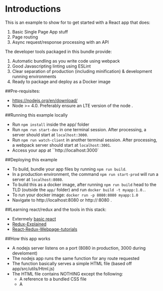 # Introductions
This is an example to show for to get started with a React app that does:
1) Basic Single Page App stuff
2) Page routing
3) Async request/response processing with an API

The developer tools packaged in this bundle provide:
1) Automatic bundling as you write code using webpack
2) Good Javascripting linting using ESLint
3) Clear separation of production (including minification) & development running environments
4) Ready to package and deploy as a Docker image

##Pre-requisites:
 * https://nodejs.org/en/download/
 * Node >= 4.0. Preferably ensure an LTE version of the node .

##Running this example locally
* Run `npm install` inside the app/ folder
* Run `npm run start-dev` in one terminal session. After processing, a server should start at `localhost:3000`.
* Run `npm run watch-client` in another terminal session. After processing, a webpack server should start at `localhost:3001`.
* Access your app at ``http://localhost:3000`

##Deploying this example
* To build, bundle your app files by running `npm run build`.
* In a production environment, the command `npm run start-prod` will run a server at `localhost:8080`.
* To build this as a docker image, after running `npm run build` head to the TLD (outside the `app/` folder) and run `docker build -t myapp:1.0.`.
* To run your docker image: `docker run -p 8080:8080 myapp:1.0`
* Navigate to http://localhost:8080 or http://<docker-machine-ip>:8080 .

##Learning react/redux and the tools in this stack:
* Extermely [basic react](https://facebook.github.io/react/docs/hello-world.html)
* [Redux-Explained](https://egghead.io/courses/getting-started-with-redux)
* [React-Redux-Webpage-tutorials](https://www.youtube.com/watch?v=MhkGQAoc7bc&list=PLoYCgNOIyGABj2GQSlDRjgvXtqfDxKm5b)

##How this app works
* A nodejs server listens on a port (8080 in production, 3000 during develoment)
* The nodejs app runs the same function for any route requested
* The function basically serves a simple HTML file (based off app/src/utils/Html.js)
* The HTML file contains NOTHING except the following:
  - A <link> reference to a bundled CSS file
  - A <script> reference to a bundled JS file
  - A <script> reference that contains some JS variables
* The location of the CSS, JS files and the JS variables are all templated by the nodejs server and then the final HTML is sent to the client.
* React is used for templating data into this `Html.js` file.
* The HTML is loaded by the browser, and the single JS file is loaded
* This JS file initialises React/Redux and the JS execution begins.
* This client side JS executes and creates HTML which is inserted into the DOM inside the <body> tag.

##What happens when a URL changes?
* Let's say the current URL is: `http://localhost:3000/`
* An element on the page is clicked which navigates to page: `http://localhost:300/next-page`
* This new page is loaded without hitting the server. `react-router` is used to manage which components are loaded on which `routes` (URLs).

##Server-side rendering?
* Let's say that the very first URL requested by the browser is: `http://localhost:3000/some-page`
* The nodejs server runs the react-router for the URL that is requested on the server-side itself.
* It renders all the react components that react-router maps to.
* Now instead of sending just an empty Html.js derived HTML string, the nodejs server also templates a fourth thing viz. the rendered react components into the HTML.
* On the browser, the very first HTML received now contains all the content and is hence shown to the user
* Meanwhile, the bundled JS file is also loaded and subsequent page navigations will not hit the server

##Help & support
Reach out to us at: koshy [at] hasura [dot] io in case you need any help with setting this up urgently.
Otherwise, use the [issues](https://github.com/hasura/generator-hasura-web/issues) section for fun and profit!
